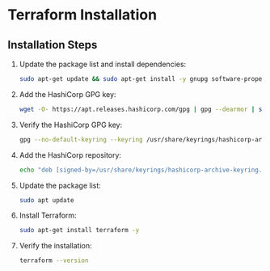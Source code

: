 # Terraform Installation

## Installation Steps

1. Update the package list and install dependencies:
   ```bash
   sudo apt-get update && sudo apt-get install -y gnupg software-properties-common
   ```

2. Add the HashiCorp GPG key:
   ```bash
   wget -O- https://apt.releases.hashicorp.com/gpg | gpg --dearmor | sudo tee /usr/share/keyrings/hashicorp-archive-keyring.gpg > /dev/null
   ```

3. Verify the HashiCorp GPG key:
   ```bash
   gpg --no-default-keyring --keyring /usr/share/keyrings/hashicorp-archive-keyring.gpg --fingerprint
   ```

4. Add the HashiCorp repository:
   ```bash
   echo "deb [signed-by=/usr/share/keyrings/hashicorp-archive-keyring.gpg] https://apt.releases.hashicorp.com $(lsb_release -cs) main" | sudo tee /etc/apt/sources.list.d/hashicorp.list
   ```

5. Update the package list:
   ```bash
   sudo apt update
   ```

6. Install Terraform:
   ```bash
   sudo apt-get install terraform -y
   ```

7. Verify the installation:
   ```bash
   terraform --version
   ```